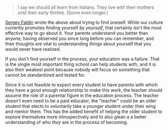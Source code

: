 
> I say we should all learn from Italians. They live with their mothers until their early thirties. (Some even longer.)
>

[Sergey Faldin](https://medium.com/the-post-grad-survival-guide/10-things-to-do-in-your-20s-c1c543fdf5b1) wrote the above about trying to find oneself. While our culture currently promotes finding yourself *by yourself*, that certainly isn't the most effective way to go about it. Your parents understand you better than anyone, having observed you since long before you can remember, and their thoughts are vital to understanding things about yourself that you would never have realized.

If you don't find yourself in the process, your education was a failure. That is the single most important thing school can help students with, and it is also their weakest point because nobody will focus on something that cannot be standardized and tested for.

Since it is not feasible to expect every student to have parents with which they have a good enough relationship to make this work, the teacher should assume the role of a parental figure in the education process. The teacher doesn't even need to be a paid educator, the "teacher" could be an older student that elects to voluntarily take a younger student under their wing and mentor them. This has the added benefit of helping the older student to explore themselves more introspectively and to also glean a a better understanding of who *they* are in the process of becoming.
